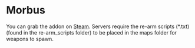 # Morbus
You can grab the addon on [Steam](https://steamcommunity.com/sharedfiles/filedetails/?id=3156714224). Servers require the re-arm scripts (*.txt) (found in the re-arm_scripts folder) to be placed in the maps folder for weapons to spawn.
